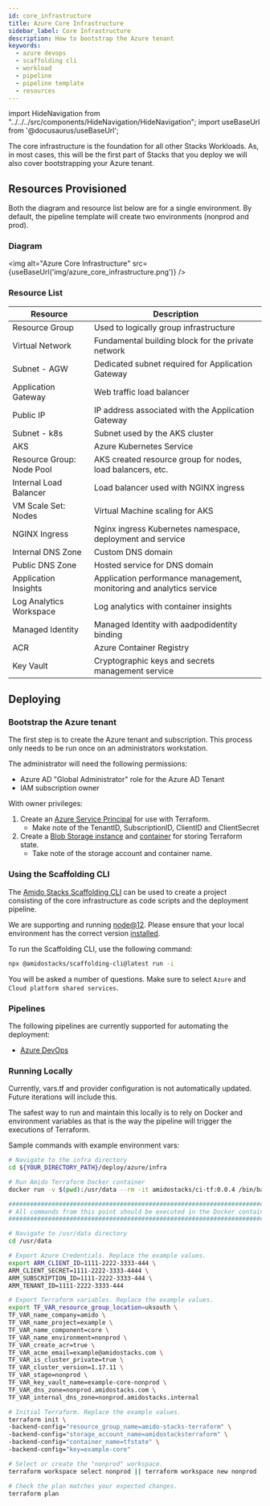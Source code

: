 ```yaml
---
id: core_infrastructure
title: Azure Core Infrastructure
sidebar_label: Core Infrastructure
description: How to bootstrap the Azure tenant
keywords:
  - azure devops
  - scaffolding cli
  - workload
  - pipeline
  - pipeline template
  - resources
---
```


import HideNavigation  from "../../../src/components/HideNavigation/HideNavigation";
import useBaseUrl from '@docusaurus/useBaseUrl';

The core infrastructure is the foundation for all other Stacks Workloads. As, in most cases, this will be the first part of Stacks that you deploy we will also cover bootstrapping your Azure tenant.

## Resources Provisioned

Both the diagram and resource list below are for a single environment. By default, the pipeline template will create two environments (nonprod and prod).

### Diagram

<img alt="Azure Core Infrastructure" src={useBaseUrl('img/azure_core_infrastructure.png')} />

### Resource List

| Resource                  | Description                                                          |
| ------------------------- | -------------------------------------------------------------------- |
| Resource Group            | Used to logically group infrastructure                               |
| Virtual Network           | Fundamental building block for the private network                   |
| Subnet - AGW              | Dedicated subnet required for Application Gateway                    |
| Application Gateway       | Web traffic load balancer                                            |
| Public IP                 | IP address associated with the Application Gateway                   |
| Subnet - k8s              | Subnet used by the AKS cluster                                       |
| AKS                       | Azure Kubernetes Service                                             |
| Resource Group: Node Pool | AKS created resource group for nodes, load balancers, etc.           |
| Internal Load Balancer    | Load balancer used with NGINX ingress                                |
| VM Scale Set: Nodes       | Virtual Machine scaling for AKS                                      |
| NGINX Ingress             | Nginx ingress Kubernetes namespace, deployment and service           |
| Internal DNS Zone         | Custom DNS domain                                                    |
| Public DNS Zone           | Hosted service for DNS domain                                        |
| Application Insights      | Application performance management, monitoring and analytics service |
| Log Analytics Workspace   | Log analytics with container insights                                |
| Managed Identity          | Managed Identity with aadpodidentity binding                         |
| ACR                       | Azure Container Registry                                             |
| Key Vault                 | Cryptographic keys and secrets management service                    |

## Deploying

### Bootstrap the Azure tenant

The first step is to create the Azure tenant and subscription. This process only needs to be run once on an administrators workstation.

The administrator will need the following permissions:

- Azure AD "Global Administrator" role for the Azure AD Tenant
- IAM subscription owner

With owner privileges:

1. Create an [Azure Service Principal](https://www.terraform.io/docs/providers/azurerm/guides/service_principal_client_secret.html) for use with Terraform.
   - Make note of the TenantID, SubscriptionID, ClientID and ClientSecret
2. Create a [Blob Storage instance](https://docs.microsoft.com/en-us/azure/storage/common/storage-account-create) and [container](https://docs.microsoft.com/en-us/cli/azure/storage/container?view=azure-cli-latest#az_storage_container_create) for storing Terraform state.
   - Take note of the storage account and container name.

### Using the Scaffolding CLI

The [Amido Stacks Scaffolding CLI](https://www.npmjs.com/package/@amidostacks/scaffolding-cli) can be used to create a project consisting of the core infrastructure as code scripts and the deployment pipeline.

We are supporting and running [node@12](https://nodejs.org/en/about/releases/).
Please ensure that your local environment has the correct version [installed](https://nodejs.org/en/download/).

To run the Scaffolding CLI, use the following command:

```bash
npx @amidostacks/scaffolding-cli@latest run -i
```

You will be asked a number of questions. Make sure to select `Azure` and `Cloud platform shared services`.

<!-- TODO: Example video here -->

### Pipelines

The following pipelines are currently supported for automating the deployment:

- [Azure DevOps](./pipelines/azure_devops.md)

### Running Locally

Currently, vars.tf and provider configuration is not
automatically updated. Future iterations will include this.

The safest way to run and maintain this locally is to rely on Docker and environment
variables as that is the way the pipeline will trigger the
executions of Terraform.

Sample commands with example environment vars:

```bash
# Navigate to the infra directory
cd ${YOUR_DIRECTORY_PATH}/deploy/azure/infra

# Run Amido Terraform Docker container
docker run -v $(pwd):/usr/data --rm -it amidostacks/ci-tf:0.0.4 /bin/bash

###########################################################################
# All commands from this point should be executed in the Docker container #
###########################################################################

# Navigate to /usr/data directory
cd /usr/data

# Export Azure Credentials. Replace the example values.
export ARM_CLIENT_ID=1111-2222-3333-444 \
ARM_CLIENT_SECRET=1111-2222-3333-4444 \
ARM_SUBSCRIPTION_ID=1111-2222-3333-444 \
ARM_TENANT_ID=1111-2222-3333-444

# Export Terraform variables. Replace the example values.
export TF_VAR_resource_group_location=uksouth \
TF_VAR_name_company=amido \
TF_VAR_name_project=example \
TF_VAR_name_component=core \
TF_VAR_name_environment=nonprod \
TF_VAR_create_acr=true \
TF_VAR_acme_email=example@amidostacks.com \
TF_VAR_is_cluster_private=true \
TF_VAR_cluster_version=1.17.11 \
TF_VAR_stage=nonprod \
TF_VAR_key_vault_name=example-core-nonprod \
TF_VAR_dns_zone=nonprod.amidostacks.com \
TF_VAR_internal_dns_zone=nonprod.amidostacks.internal

# Initial Terraform. Replace the example values.
terraform init \
-backend-config="resource_group_name=amido-stacks-terraform" \
-backend-config="storage_account_name=amidostacksterraform" \
-backend-config="container_name=tfstate" \
-backend-config="key=example-core"

# Select or create the "nonprod" workspace.
terraform workspace select nonprod || terraform workspace new nonprod

# Check the plan matches your expected changes. 
terraform plan
```

<HideNavigation prev />
